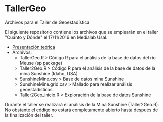 TallerGeo
=========

Archivos para el Taller de Geoestadística

El siguiente repositorio contiene los archivos que se emplearán en el taller "Cuánto y Dónde" el 17/11/2016 en Medialab Usal.

* [Presentación teórica](https://prezi.com/rqh-c34r0fey/cuanto-y-donde/)
* Archivos:
  * TallerGeo.R > Código R para el análisis de la base de datos del río Meuse (sp package)
  * Taller2Geo.R > Código R para el análisis de la base de datos de la mina Sunshine (Idaho, USA)
  * SunshineMine.csv > Base de datos mina Sunshine
  * SunshineMine.grid.csv > Mallado para realizar análisis geoestadísticos.
  * Taller2Geo_inicio.R > Exploración de la base de datos Sunshine
    
          
Durante el taller se realizará el análisis de la Mina Sunshine (Taller2Geo.R). No obstante el código no estará completamente abierto hasta después de la finalización del taller.


    
